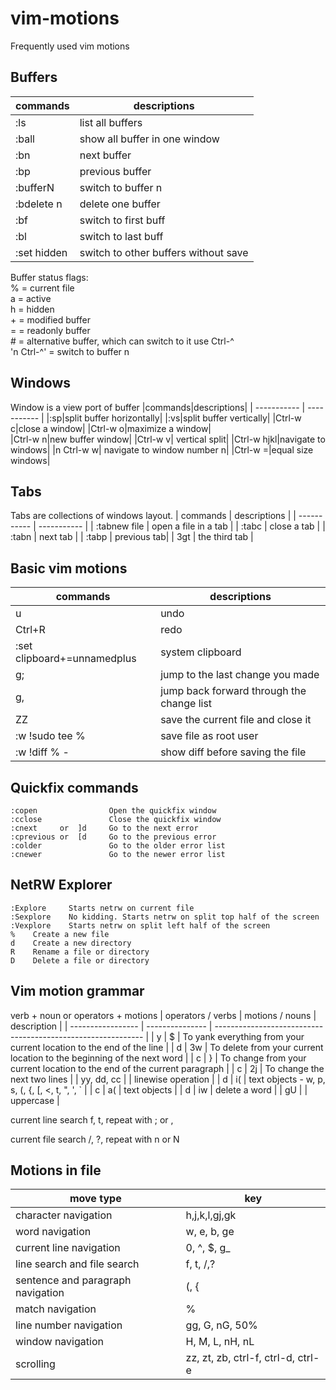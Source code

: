 # vim-motions
Frequently used vim motions
## Buffers
|commands|descriptions|
| ----------- | ----------- |
|:ls|list all buffers|
|:ball|show all buffer in one window|
|:bn|next buffer|
|:bp|previous buffer|
|:bufferN|switch to buffer n|
|:bdelete n|delete one buffer|
|:bf|switch to first buff|
|:bl|switch to last buff|
|:set hidden|switch to other buffers without save|    
  
Buffer status flags:    
% = current file  
a = active  
h = hidden    
\+ = modified buffer    
\= = readonly buffer  
\# = alternative buffer, which can switch to it use Ctrl-^  
'n Ctrl-^' = switch to buffer n

## Windows
Window is a view port of buffer
|commands|descriptions|
| ----------- | ----------- |
|:sp|split buffer horizontally|
|:vs|split buffer vertically|
|Ctrl-w c|close a window|
|Ctrl-w o|maximize a window|  
|Ctrl-w n|new buffer window|
|Ctrl-w v| vertical split|
|Ctrl-w hjkl|navigate to windows|
|n Ctrl-w w| navigate to window number n|
|Ctrl-w =|equal size windows|

## Tabs
Tabs are collections of windows layout.
| commands | descriptions |
| ----------- | ----------- |
| :tabnew file | open a file in a tab |
| :tabc | close a tab |
| :tabn | next tab |
| :tabp | previous tab|
| 3gt | the third tab |  
## Basic vim motions
| commands | descriptions |
| ----------- | ----------- |
| u                           | undo                                      |
| Ctrl+R                      | redo                                      |
| :set clipboard+=unnamedplus |system clipboard                           |
| g;                          | jump to the last change you made          |
| g,                          | jump back forward through the change list |
| ZZ                          | save the current file and close it        |
| :w !sudo tee %              | save file as root user                    |
| :w !diff % -                | show diff before saving the file          |
## Quickfix commands
```
:copen                Open the quickfix window
:cclose               Close the quickfix window
:cnext     or  ]d     Go to the next error
:cprevious or  [d     Go to the previous error
:colder               Go to the older error list
:cnewer               Go to the newer error list
```
## NetRW Explorer
```
:Explore     Starts netrw on current file
:Sexplore    No kidding. Starts netrw on split top half of the screen
:Vexplore    Starts netrw on split left half of the screen
%    Create a new file
d    Create a new directory
R    Rename a file or directory
D    Delete a file or directory
```
## Vim motion grammar
verb + noun  or operators + motions
| operators / verbs | motions / nouns | description                                                  |
| ----------------- | --------------- | ------------------------------------------------------------ |
| y                 | $               | To yank everything from your current location to the end of the line |
| d                 | 3w              | To delete from your current location to the beginning of the next word |
| c                 | }               | To change from your current location to the end of the current paragraph |
| c                 | 2j              | To change the next two lines                                 |
| yy, dd, cc        |                 | linewise operation                                           |
| d                 | i(              | text objects - w, p, s, (, {, [, <, t, ", ', `               |
| c                 | a(              | text objects                                                 |
| d                 | iw              | delete a word                                                |
| gU                |                 | uppercase                                                    |  

current line search f, t, repeat with ; or ,  

current file search /, ?, repeat with n or N  
## Motions in file
| move type                         | key                                |
| --------------------------------- | ---------------------------------- |
| character navigation              | h,j,k,l,gj,gk                      |
| word navigation                   | w, e, b, ge                        |
| current line navigation           | 0, ^, $, g_                        |
| line search and file search       | f, t, /,?                          |
| sentence and paragraph navigation | (, {                               |
| match navigation                  | %                                  |
| line number navigation            | gg, G, nG, 50%                     |
| window navigation                 | H, M, L, nH, nL                    |
| scrolling                         | zz, zt, zb, ctrl-f, ctrl-d, ctrl-e |
